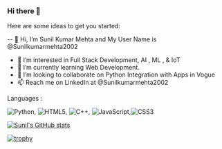 ### Hi there 👋

<!-- 
**Sunilkumarmehta2002** is a ✨ _special_ ✨ repository because its `README.md` (this file) appears on your GitHub profile. -->

Here are some ideas to get you started:

-- 👋 Hi, I’m Sunil Kumar Mehta and My User Name is @Sunilkumarmehta2002
- 👀 I’m interested in Full Stack Development, AI , ML , & IoT
- 🌱 I’m currently learning Web Development.
- 💞️ I’m looking to collaborate on Python Integration with Apps in Vogue
- 📫 Reach me on LinkedIn at @Sunilkumarmehta2002

Languages :

![Python](https://img.shields.io/badge/python-3670A0?style=for-the-badge&logo=python&logoColor=ffdd54), ![HTML5](https://img.shields.io/badge/html5-%23E34F26.svg?style=for-the-badge&logo=html5&logoColor=white), ![C++](https://img.shields.io/badge/c++-%2300599C.svg?style=for-the-badge&logo=c%2B%2B&logoColor=white), ![JavaScript](https://img.shields.io/badge/javascript-%23323330.svg?style=for-the-badge&logo=javascript&logoColor=%23F7DF1E),![CSS3](https://img.shields.io/badge/css3-%231572B6.svg?style=for-the-badge&logo=css3&logoColor=white)


[![Sunil's GitHub stats](https://github-readme-stats.vercel.app/api?username=Sunilkumarmehta2002&show_icons=true&theme=radical)](https://github.com/Sunilkumarmehta2002/github-readme-stats)

[![trophy](https://github-profile-trophy.vercel.app/?username=Sunilkumarmehta2002&theme=onedark)](https://github.com/Sunilkumarmehta2002/github-profile-trophy)
